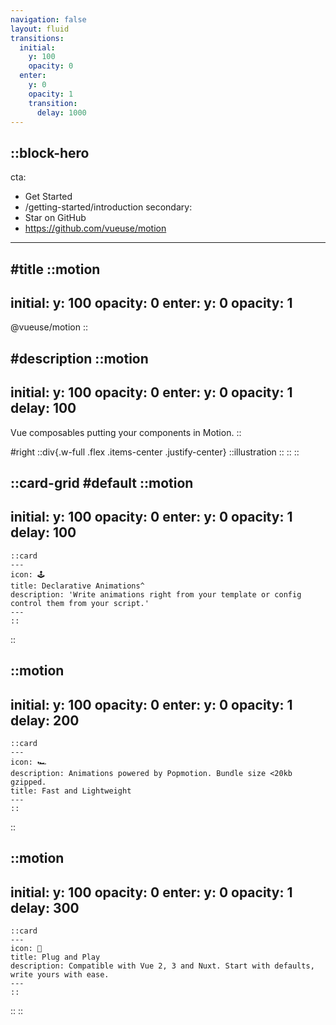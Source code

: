```yaml
---
navigation: false
layout: fluid
transitions:
  initial:
    y: 100
    opacity: 0
  enter:
    y: 0
    opacity: 1
    transition:
      delay: 1000
---
```


::block-hero
---
cta:
  - Get Started
  - /getting-started/introduction
secondary:
  - Star on GitHub
  - https://github.com/vueuse/motion
---

#title
::motion
---
initial:
  y: 100
  opacity: 0
enter:
  y: 0
  opacity: 1
---
@vueuse/motion
::

#description
::motion
---
initial:
  y: 100
  opacity: 0
enter:
  y: 0
  opacity: 1
delay: 100
---
Vue composables putting your components in Motion.
::

#right
::div{.w-full .flex .items-center .justify-center}
  ::illustration
  ::
::
::

::card-grid
#default
  ::motion
  ---
  initial:
    y: 100
    opacity: 0
  enter:
    y: 0
    opacity: 1
  delay: 100
  ---
    ::card
    ---
    icon: 🕹
    title: Declarative Animations^
    description: 'Write animations right from your template or config control them from your script.'
    ---
    ::
  ::

  ::motion
  ---
  initial:
    y: 100
    opacity: 0
  enter:
    y: 0
    opacity: 1
  delay: 200
  ---
    ::card
    ---
    icon: 🏎
    description: Animations powered by Popmotion. Bundle size <20kb gzipped.
    title: Fast and Lightweight
    ---
    ::
  ::

  ::motion
  ---
  initial:
    y: 100
    opacity: 0
  enter:
    y: 0
    opacity: 1
  delay: 300
  ---
    ::card
    ---
    icon: 💚
    title: Plug and Play
    description: Compatible with Vue 2, 3 and Nuxt. Start with defaults, write yours with ease.
    ---
    ::
  ::
::
